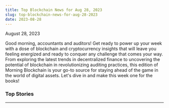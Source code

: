 ```yaml
---
title: Top Blockchain News for Aug 28, 2023
slug: top-blockchain-news-for-aug-28-2023
date: 2023-08-28
---
```


August 28, 2023

Good morning, accountants and auditors! Get ready to power up your week with a dose of blockchain and cryptocurrency insights that will leave you feeling energized and ready to conquer any challenge that comes your way. From exploring the latest trends in decentralized finance to uncovering the potential of blockchain in revolutionizing auditing practices, this edition of Morning Blockchain is your go-to source for staying ahead of the game in the world of digital assets. Let's dive in and make this week one for the books!

### Top Stories

---
